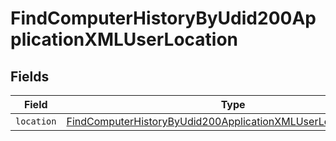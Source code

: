 # FindComputerHistoryByUdid200ApplicationXMLUserLocation


## Fields

| Field                                                                                                                                                       | Type                                                                                                                                                        | Required                                                                                                                                                    | Description                                                                                                                                                 |
| ----------------------------------------------------------------------------------------------------------------------------------------------------------- | ----------------------------------------------------------------------------------------------------------------------------------------------------------- | ----------------------------------------------------------------------------------------------------------------------------------------------------------- | ----------------------------------------------------------------------------------------------------------------------------------------------------------- |
| `location`                                                                                                                                                  | [FindComputerHistoryByUdid200ApplicationXMLUserLocationLocation](../../models/operations/findcomputerhistorybyudid200applicationxmluserlocationlocation.md) | :heavy_minus_sign:                                                                                                                                          | N/A                                                                                                                                                         |